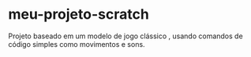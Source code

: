 # meu-projeto-scratch
Projeto baseado em um modelo de jogo clássico , usando comandos de código simples como movimentos e sons.
